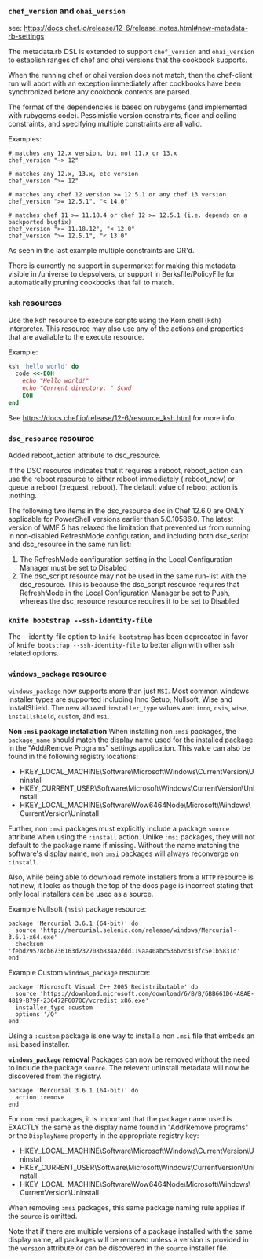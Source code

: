 <!---
This file is reset every time a new release is done. This file describes changes that have not yet been released.

Example Doc Change:
### Headline for the required change
Description of the required change.
-->

### `chef_version` and `ohai_version`

see: https://docs.chef.io/release/12-6/release_notes.html#new-metadata-rb-settings

The metadata.rb DSL is extended to support `chef_version` and `ohai_version` to establish ranges
of chef and ohai versions that the cookbook supports.

When the running chef or ohai version does not match, then the chef-client run will abort with an
exception immediately after cookbooks have been synchronized before any cookbook contents are
parsed.

The format of the dependencies is based on rubygems (and implemented with rubygems code).  Pessimistic
version constraints, floor and ceiling constraints, and specifying multiple constraints are all valid.

Examples:

```
# matches any 12.x version, but not 11.x or 13.x
chef_version "~> 12"
```

```
# matches any 12.x, 13.x, etc version
chef_version ">= 12"
```

```
# matches any chef 12 version >= 12.5.1 or any chef 13 version
chef_version ">= 12.5.1", "< 14.0"
```

```
# matches chef 11 >= 11.18.4 or chef 12 >= 12.5.1 (i.e. depends on a backported bugfix)
chef_version ">= 11.18.12", "< 12.0"
chef_version ">= 12.5.1", "< 13.0"
```

As seen in the last example multiple constraints are OR'd.

There is currently no support in supermarket for making this metadata visible in /universe to
depsolvers, or support in Berksfile/PolicyFile for automatically pruning cookbooks that fail
to match.

### `ksh` resources

Use the ksh resource to execute scripts using the Korn shell (ksh) interpreter.
This resource may also use any of the actions and properties that are available
to the execute resource.

Example:
```ruby
ksh 'hello world' do
  code <<-EOH
    echo "Hello world!"
    echo "Current directory: " $cwd
    EOH
end
```

See https://docs.chef.io/release/12-6/resource_ksh.html for more info.

### `dsc_resource` resource

Added reboot_action attribute to dsc_resource.

If the DSC resource indicates that it requires a reboot, reboot_action can use the reboot resource to
either reboot immediately (:reboot_now) or queue a reboot (:request_reboot).  The default value of reboot_action is :nothing.

The following two items in the dsc_resource doc in Chef 12.6.0 are ONLY applicable for PowerShell versions earlier than 5.0.10586.0. The latest version of WMF 5 has relaxed the limitation that prevented us from running in non-disabled RefreshMode configuration, and including both dsc_script and dsc_resource in the same run list:
1. The RefreshMode configuration setting in the Local Configuration Manager must be set to Disabled
2. The dsc_script resource may not be used in the same run-list with the dsc_resource. This is because the dsc_script resource requires that RefreshMode in the Local Configuration Manager be set to Push, whereas the dsc_resource resource requires it to be set to Disabled


### `knife bootstrap --ssh-identity-file`

The --identity-file option to `knife bootstrap` has been deprecated in favor of `knife bootstrap --ssh-identity-file`
to better align with other ssh related options.

### `windows_package` resource

`windows_package` now supports more than just `MSI`. Most common windows installer types are supported including Inno Setup, Nullsoft, Wise and InstallShield. The new allowed `installer_type` values are: `inno`, `nsis`, `wise`, `installshield`, `custom`, and `msi`.

**Non `:msi` package installation**
When installing non `:msi` packages, the `package_name` should match the display name used for the installed package in the "Add/Remove Programs" settings application. This value can also be found in the following registry locations:
* HKEY_LOCAL_MACHINE\Software\Microsoft\Windows\CurrentVersion\Uninstall
* HKEY_CURRENT_USER\Software\Microsoft\Windows\CurrentVersion\Uninstall
* HKEY_LOCAL_MACHINE\Software\Wow6464Node\Microsoft\Windows\CurrentVersion\Uninstall

 Further, non `:msi` packages must explicitly include a package `source` attribute when using the `:install` action. Unlike `:msi` packages, they will not default to the package name if missing. Without the name matching the software's display name, non `:msi` packages will always reconverge on `:install`.

Also, while being able to download remote installers from a `HTTP` resource is not new, it looks as though the top of the docs page is incorrect stating that only local installers can be used as a source.

Example Nullsoft (`nsis`) package resource:
```
package 'Mercurial 3.6.1 (64-bit)' do
  source 'http://mercurial.selenic.com/release/windows/Mercurial-3.6.1-x64.exe'
  checksum 'febd29578cb6736163d232708b834a2ddd119aa40abc536b2c313fc5e1b5831d'
end
```

Example Custom `windows_package` resource:
```
package 'Microsoft Visual C++ 2005 Redistributable' do
  source 'https://download.microsoft.com/download/6/B/B/6BB661D6-A8AE-4819-B79F-236472F6070C/vcredist_x86.exe'
  installer_type :custom
  options '/Q'
end
```
Using a `:custom` package is one way to install a non `.msi` file that embeds an `msi` based installer.

**`windows_package` removal**
Packages can now be removed without the need to include the package `source`. The relevent uninstall metadata will now be discovered from the registry.
```
package 'Mercurial 3.6.1 (64-bit)' do
  action :remove
end
```
For non `:msi` packages, it is important that the package name used is EXACTLY the same as the display name found in "Add/Remove programs" or the `DisplayName` property in the appropriate registry key:
* HKEY_LOCAL_MACHINE\Software\Microsoft\Windows\CurrentVersion\Uninstall
* HKEY_CURRENT_USER\Software\Microsoft\Windows\CurrentVersion\Uninstall
* HKEY_LOCAL_MACHINE\Software\Wow6464Node\Microsoft\Windows\CurrentVersion\Uninstall

When removing `:msi` packages, this same package naming rule applies if the `source` is omitted.

Note that if there are multiple versions of a package installed with the same display name, all packages will be removed unless a version is provided in the `version` attribute or can be discovered in the `source` installer file.
